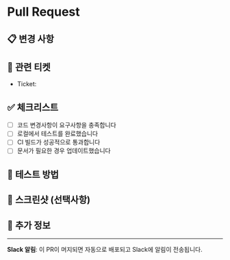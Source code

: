 # Pull Request

## 📋 변경 사항
<!-- 이 PR에서 변경된 내용을 간략히 설명해주세요 -->

## 🎯 관련 티켓
<!-- 관련 티켓 번호를 입력해주세요 (예: T-001) -->
- Ticket: 

## ✅ 체크리스트
- [ ] 코드 변경사항이 요구사항을 충족합니다
- [ ] 로컬에서 테스트를 완료했습니다
- [ ] CI 빌드가 성공적으로 통과합니다
- [ ] 문서가 필요한 경우 업데이트했습니다

## 🧪 테스트 방법
<!-- 이 변경사항을 어떻게 테스트할 수 있는지 설명해주세요 -->

## 📸 스크린샷 (선택사항)
<!-- UI 변경사항이 있는 경우 스크린샷을 첨부해주세요 -->

## 📝 추가 정보
<!-- 리뷰어가 알아야 할 추가 정보가 있다면 작성해주세요 -->

---
**Slack 알림**: 이 PR이 머지되면 자동으로 배포되고 Slack에 알림이 전송됩니다.

